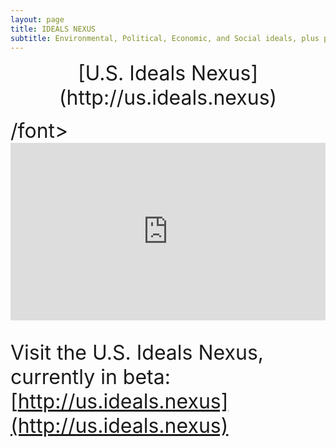 ```yaml
---
layout: page
title: IDEALS NEXUS
subtitle: Environmental, Political, Economic, and Social ideals, plus projects to realize them. U.S. Beta available.
---
```


<p style="text-align: center;"><font size="6">[U.S. Ideals Nexus](http://us.ideals.nexus)</p>/font>

<div style="padding:56.25% 0 0 0;position:relative;"><iframe src="https://player.vimeo.com/video/931827070?badge=0&amp;autopause=0&amp;player_id=0&amp;app_id=58479&muted=1&background=1" frameborder="0" allow="autoplay; fullscreen; picture-in-picture; clipboard-write" style="position:absolute;top:0;left:0;width:100%;height:100%;" title="Ideals Nexus Site Preview"></iframe></div><script src="https://player.vimeo.com/api/player.js"></script>

Visit the U.S. Ideals Nexus, currently in beta: [http://us.ideals.nexus](http://us.ideals.nexus)

